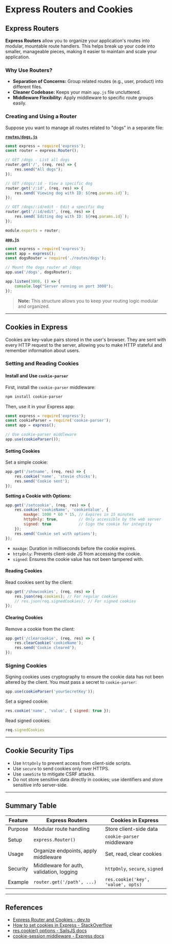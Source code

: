 # Express Routers and Cookies

## Express Routers

**Express Routers** allow you to organize your application's routes into modular, mountable route handlers. This helps break up your code into smaller, manageable pieces, making it easier to maintain and scale your application.

### Why Use Routers?

- **Separation of Concerns:** Group related routes (e.g., user, product) into different files.
- **Cleaner Codebase:** Keeps your main `app.js` file uncluttered.
- **Middleware Flexibility:** Apply middleware to specific route groups easily.

### Creating and Using a Router

Suppose you want to manage all routes related to "dogs" in a separate file:

**[`routes/dogs.js`](./routes/dogs.js)**
```js
const express = require('express');
const router = express.Router();

// GET /dogs - List all dogs
router.get('/', (req, res) => {
    res.send("All dogs");
});

// GET /dogs/:id - View a specific dog
router.get('/:id', (req, res) => {
    res.send(`Viewing dog with ID: ${req.params.id}`);
});

// GET /dogs/:id/edit - Edit a specific dog
router.get('/:id/edit', (req, res) => {
    res.send(`Editing dog with ID: ${req.params.id}`);
});

module.exports = router;
```

**[`app.js`](./app.js)**
```js
const express = require('express');
const app = express();
const dogsRouter = require('./routes/dogs');

// Mount the dogs router at /dogs
app.use('/dogs', dogsRouter);

app.listen(3000, () => {
    console.log("Server running on port 3000");
});
```

> **Note:** This structure allows you to keep your routing logic modular and organized.

---

## Cookies in Express

Cookies are key-value pairs stored in the user's browser. They are sent with every HTTP request to the server, allowing you to make HTTP stateful and remember information about users.

### Setting and Reading Cookies

#### Install and Use `cookie-parser`

First, install the `cookie-parser` middleware:
```sh
npm install cookie-parser
```

Then, use it in your Express app:

```js
const express = require('express');
const cookieParser = require('cookie-parser');
const app = express();

// Use cookie-parser middleware
app.use(cookieParser());
```

#### Setting Cookies

Set a simple cookie:
```js
app.get('/setname', (req, res) => {
    res.cookie('name', 'stevie chicks');
    res.send('Cookie sent');
});
```

**Setting a Cookie with Options:**
```js
app.get('/setcookie', (req, res) => {
    res.cookie('cookieName', 'cookieValue', {
        maxAge: 1000 * 60 * 15, // Expires in 15 minutes
        httpOnly: true,         // Only accessible by the web server
        signed: true            // Sign the cookie for integrity
    });
    res.send('Cookie set with options');
});
```

- `maxAge`: Duration in milliseconds before the cookie expires.
- `httpOnly`: Prevents client-side JS from accessing the cookie.
- `signed`: Ensures the cookie value has not been tampered with.

#### Reading Cookies

Read cookies sent by the client:
```js
app.get('/showcookies', (req, res) => {
    res.json(req.cookies); // For regular cookies
    // res.json(req.signedCookies); // For signed cookies
});
```

#### Clearing Cookies

Remove a cookie from the client:
```js
app.get('/clearcookie', (req, res) => {
    res.clearCookie('cookieName');
    res.send('Cookie cleared');
});
```

### Signing Cookies

Signing cookies uses cryptography to ensure the cookie data has not been altered by the client. You must pass a secret to `cookie-parser`:

```js
app.use(cookieParser('yourSecretKey'));
```

Set a signed cookie:
```js
res.cookie('name', 'value', { signed: true });
```

Read signed cookies:
```js
req.signedCookies
```

---

## Cookie Security Tips

- Use `httpOnly` to prevent access from client-side scripts.
- Use `secure` to send cookies only over HTTPS.
- Use `sameSite` to mitigate CSRF attacks.
- Do not store sensitive data directly in cookies; use identifiers and store sensitive info server-side.

---

## Summary Table

| Feature        | Express Routers                          | Cookies in Express                   |
|----------------|------------------------------------------|--------------------------------------|
| Purpose        | Modular route handling                   | Store client-side data               |
| Setup          | `express.Router()`                       | `cookie-parser` middleware           |
| Usage          | Organize endpoints, apply middleware     | Set, read, clear cookies             |
| Security       | Middleware for auth, validation, logging | `httpOnly`, `secure`, `signed`       |
| Example        | `router.get('/path', ...)`               | `res.cookie('key', 'value', opts)`   |

---

## References

- [Express Router and Cookies - dev.to](https://dev.to/abidullah786/express-router-and-cookies-3g8c)
- [How to set cookies in Express - StackOverflow](https://stackoverflow.com/questions/16209145/how-to-set-cookie-in-express-node-js)
- [res.cookie() options - SailsJS docs](https://sailsjs.com/documentation/reference/req/req-cookie)
- [cookie-session middleware - Express docs](https://expressjs.com/en/resources/middleware/cookie-session.html)